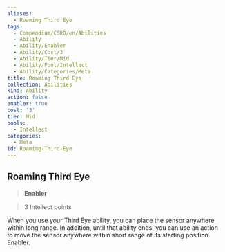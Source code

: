 ```yaml
---
aliases:
  - Roaming Third Eye
tags:
  - Compendium/CSRD/en/Abilities
  - Ability
  - Ability/Enabler
  - Ability/Cost/3
  - Ability/Tier/Mid
  - Ability/Pool/Intellect
  - Ability/Categories/Meta
title: Roaming Third Eye
collection: Abilities
kind: Ability
action: false
enabler: true
cost: '3'
tier: Mid
pools:
  - Intellect
categories:
  - Meta
id: Roaming-Third-Eye
---
```

## Roaming Third Eye    
>**Enabler**    
>3 Intellect points  
    
When you use your Third Eye ability, you can place the sensor anywhere within long range. In addition, until that ability ends, you can use an action to move the sensor anywhere within short range of its starting position. Enabler.
